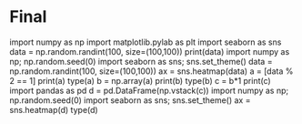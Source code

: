 # Final
import numpy as np
import matplotlib.pylab as plt
import seaborn as sns
data = np.random.randint(100, size=(100,100))
print(data)
import numpy as np; np.random.seed(0)
import seaborn as sns; sns.set_theme()
data = np.random.randint(100, size=(100,100))
ax = sns.heatmap(data)
a = [data % 2 == 1]
print(a)
type(a)
b = np.array(a)
print(b)
type(b)
c = b*1
print(c)
import pandas as pd
d = pd.DataFrame(np.vstack(c))
import numpy as np; np.random.seed(0)
import seaborn as sns; sns.set_theme()
ax = sns.heatmap(d)
type(d)
